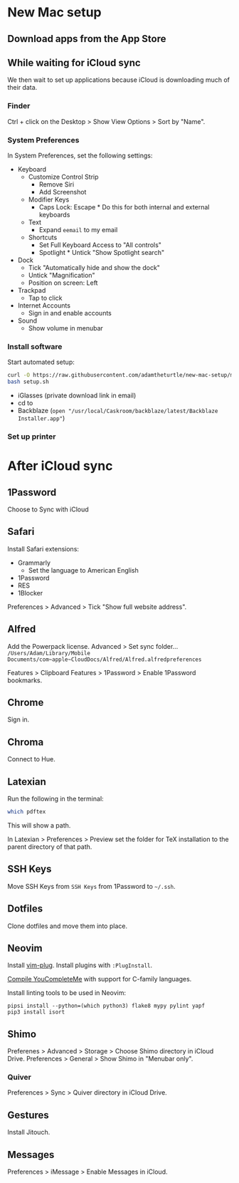 # New Mac setup

## Download apps from the App Store

## While waiting for iCloud sync

We then wait to set up applications because iCloud is downloading much of their data.

### Finder

Ctrl + click on the Desktop > Show View Options > Sort by "Name".

### System Preferences

In System Preferences, set the following settings:

* Keyboard
    * Customize Control Strip
        * Remove Siri
        * Add Screenshot
    * Modifier Keys
        * Caps Lock: Escape
                * Do this for both internal and external keyboards
    * Text
        * Expand `eemail` to my email
    * Shortcuts
        * Set Full Keyboard Access to "All controls"
        * Spotlight
                * Untick "Show Spotlight search"
* Dock
    * Tick "Automatically hide and show the dock"
    * Untick "Magnification"
    * Position on screen: Left
* Trackpad
    * Tap to click
* Internet Accounts
    * Sign in and enable accounts
* Sound
    * Show volume in menubar

### Install software

Start automated setup:

```bash
curl -O https://raw.githubusercontent.com/adamtheturtle/new-mac-setup/master/setup.sh
bash setup.sh
```

* iGlasses (private download link in email)
* cd to
* Backblaze (`open "/usr/local/Caskroom/backblaze/latest/Backblaze Installer.app"`)


### Set up printer

# After iCloud sync

## 1Password

Choose to Sync with iCloud

## Safari

Install Safari extensions:

* Grammarly
    * Set the language to American English
* 1Password
* RES
* 1Blocker

Preferences > Advanced > Tick "Show full website address".

## Alfred

Add the Powerpack license.
Advanced > Set sync folder... `/Users/Adam/Library/Mobile Documents/com~apple~CloudDocs/Alfred/Alfred.alfredpreferences`

Features > Clipboard
Features > 1Password > Enable 1Password bookmarks.

## Chrome

Sign in.

## Chroma

Connect to Hue.

## Latexian

Run the following in the terminal:

```bash
which pdftex
```

This will show a path.

In Latexian > Preferences > Preview set the folder for TeX installation to the parent directory of that path.

## SSH Keys

Move SSH Keys from `SSH Keys` from 1Password to `~/.ssh`.

## Dotfiles

Clone dotfiles and move them into place.

	
## Neovim

Install [vim-plug](https://github.com/junegunn/vim-plug#installation).
Install plugins with `:PlugInstall`.

[Compile YouCompleteMe](https://github.com/Valloric/YouCompleteMe#mac-os-x) with support for C-family languages.

Install linting tools to be used in Neovim:

```fish
pipsi install --python=(which python3) flake8 mypy pylint yapf
pip3 install isort
```

## Shimo

Preferenes > Advanced > Storage > Choose Shimo directory in iCloud Drive.
Preferences > General > Show Shimo in "Menubar only".

### Quiver

Preferences > Sync > Quiver directory in iCloud Drive.

## Gestures

Install Jitouch.

## Messages

Preferences > iMessage > Enable Messages in iCloud.
